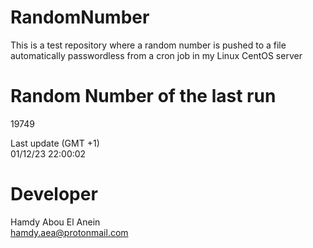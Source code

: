 # RandomNumber    
This is a test repository where a random number is pushed to a file automatically passwordless from a cron job in my Linux CentOS server    
# Random Number of the last run   
19749
      
Last update (GMT +1)    
01/12/23 22:00:02
# Developer    
Hamdy Abou El Anein   
hamdy.aea@protonmail.com

